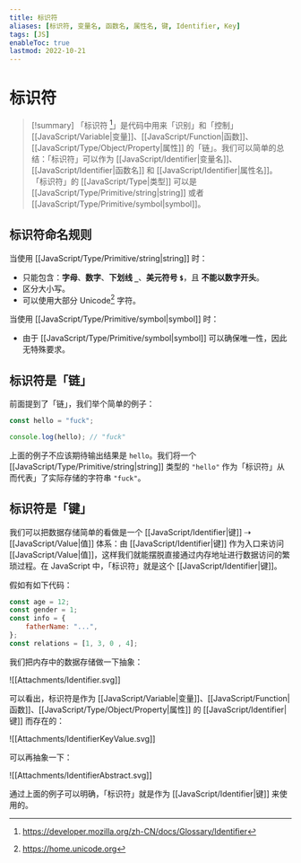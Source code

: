 ```yaml
---
title: 标识符
aliases: [标识符, 变量名, 函数名, 属性名, 键, Identifier, Key]
tags: [JS]
enableToc: true
lastmod: 2022-10-21
---
```


# 标识符

> [!summary]
>「标识符 [^1]」是代码中用来「识别」和「控制」[[JavaScript/Variable|变量]]、[[JavaScript/Function|函数]]、[[JavaScript/Type/Object/Property|属性]] 的「链」。我们可以简单的总结：「标识符」可以作为 [[JavaScript/Identifier|变量名]]、[[JavaScript/Identifier|函数名]] 和 [[JavaScript/Identifier|属性名]]。
> <br>
>「标识符」的 [[JavaScript/Type|类型]] 可以是 [[JavaScript/Type/Primitive/string|string]] 或者 [[JavaScript/Type/Primitive/symbol|symbol]]。

## 标识符命名规则

当使用 [[JavaScript/Type/Primitive/string|string]] 时：

- 只能包含：**字母**、**数字**、**下划线 `_`**、**美元符号 `$`**，且 **不能以数字开头**。
- 区分大小写。
- 可以使用大部分 Unicode[^2] 字符。

当使用 [[JavaScript/Type/Primitive/symbol|symbol]] 时：

- 由于 [[JavaScript/Type/Primitive/symbol|symbol]] 可以确保唯一性，因此无特殊要求。

## 标识符是「链」

前面提到了「链」，我们举个简单的例子：

```js
const hello = "fuck";

console.log(hello);	// "fuck"
```

上面的例子不应该期待输出结果是 `hello`。我们将一个 [[JavaScript/Type/Primitive/string|string]] 类型的 `"hello"` 作为「标识符」从而代表」了实际存储的字符串 `"fuck"`。

## 标识符是「键」

我们可以把数据存储简单的看做是一个 [[JavaScript/Identifier|键]] ⇢ [[JavaScript/Value|值]] 体系：由 [[JavaScript/Identifier|键]] 作为入口来访问 [[JavaScript/Value|值]]，这样我们就能摆脱直接通过内存地址进行数据访问的繁琐过程。在 JavaScript 中，「标识符」就是这个 [[JavaScript/Identifier|键]]。

假如有如下代码：

```js
const age = 12;
const gender = 1;
const info = {
	fatherName: "...",
};
const relations = [1, 3, 0 , 4];
```

我们把内存中的数据存储做一下抽象：

![[Attachments/Identifier.svg]]

可以看出，标识符是作为 [[JavaScript/Variable|变量]]、[[JavaScript/Function|函数]]、[[JavaScript/Type/Object/Property|属性]] 的 [[JavaScript/Identifier|键]] 而存在的：

![[Attachments/IdentifierKeyValue.svg]]

可以再抽象一下：

![[Attachments/IdentifierAbstract.svg]]

通过上面的例子可以明确，「标识符」就是作为 [[JavaScript/Identifier|键]] 来使用的。

[^1]: <https://developer.mozilla.org/zh-CN/docs/Glossary/Identifier>

[^2]: <https://home.unicode.org>
